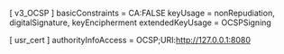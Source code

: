 

[ v3_OCSP ]
basicConstraints = CA:FALSE
keyUsage = nonRepudiation, digitalSignature, keyEncipherment
extendedKeyUsage = OCSPSigning


[ usr_cert ]
authorityInfoAccess = OCSP;URI:http://127.0.0.1:8080
